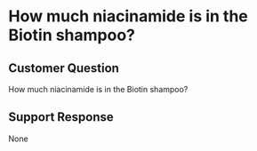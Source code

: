 # How much niacinamide is in the Biotin shampoo?

## Customer Question

How much niacinamide is in the Biotin shampoo?

## Support Response

None
